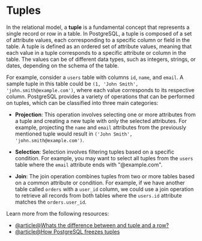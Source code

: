 # Tuples

In the relational model, a **tuple** is a fundamental concept that represents a single record or row in a table. In PostgreSQL, a tuple is composed of a set of attribute values, each corresponding to a specific column or field in the table. A tuple is defined as an ordered set of attribute values, meaning that each value in a tuple corresponds to a specific attribute or column in the table. The values can be of different data types, such as integers, strings, or dates, depending on the schema of the table.

For example, consider a `users` table with columns `id`, `name`, and `email`. A sample tuple in this table could be `(1, 'John Smith', 'john.smith@example.com')`, where each value corresponds to its respective column. PostgreSQL provides a variety of operations that can be performed on tuples, which can be classified into three main categories:

- **Projection**: This operation involves selecting one or more attributes from a tuple and creating a new tuple with only the selected attributes. For example, projecting the `name` and `email` attributes from the previously mentioned tuple would result in `('John Smith', 'john.smith@example.com')`.

- **Selection**: Selection involves filtering tuples based on a specific condition. For example, you may want to select all tuples from the `users` table where the `email` attribute ends with "@example.com".

- **Join**: The join operation combines tuples from two or more tables based on a common attribute or condition. For example, if we have another table called `orders` with a `user_id` column, we could use a join operation to retrieve all records from both tables where the `users.id` attribute matches the `orders.user_id`.

Learn more from the following resources:

- [@article@Whats the difference between and tuple and a row?](https://stackoverflow.com/questions/19799282/whats-the-difference-between-a-tuple-and-a-row-in-postgres)
- [@article@How PostgreSQL freezes tuples](https://medium.com/@hnasr/how-postgres-freezes-tuples-4a9931261fc)